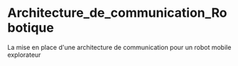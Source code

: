 # Architecture_de_communication_Robotique
La mise en place d'une architecture de communication pour un robot mobile explorateur
